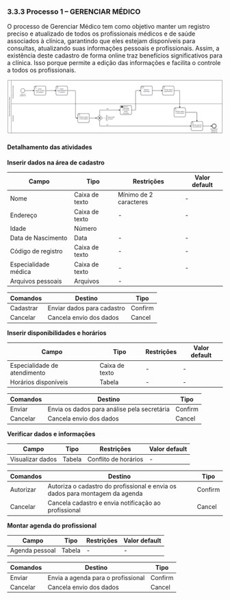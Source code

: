 ### 3.3.3 Processo 1 – GERENCIAR MÉDICO
O processo de Gerenciar Médico tem como objetivo manter um registro preciso e atualizado de todos os profissionais médicos e de saúde associados à clínica, garantindo que eles estejam disponíveis para consultas, atualizando suas informações pessoais e profissionais. Assim, a existência deste cadastro de forma online traz benefícios significativos para a clínica. Isso porque permite a edição das informações e facilita o controle a todos os profissionais.

![Modelo BPMN do PROCESSO 1](images/processo_1_gerenciar_medico.png "Modelo BPMN do Processo 1.")


#### Detalhamento das atividades

**Inserir dados na área de cadastro**

| **Campo**       | **Tipo**         | **Restrições** | **Valor default** |
| ---             | ---              | ---            | ---               |
| Nome | Caixa de texto  |      Mínimo de 2 caracteres        |           -        |
| Endereço | Caixa de texto  |    -            |        -           |
| Idade | Número  |                |                   |
| Data de Nascimento | Data |        -        |    -               |
| Código de registro | Caixa de texto |        -        |    -               |
| Especialidade médica | Caixa de texto |        -        |    -               |
| Arquivos pessoais | Arquivos |            -            |                   |

| **Comandos**         |  **Destino**                   | **Tipo** |
| ---                  | ---                            | ---               |
| Cadastrar |  Enviar dados para cadastro  | Confirm |
| Cancelar |  Cancela envio dos dados  | Cancel |



**Inserir disponibilidades e horários**

| **Campo**       | **Tipo**         | **Restrições** | **Valor default** |
| ---             | ---              | ---            | ---               |
| Especialidade de atendimento | Caixa de texto  |       -         |           -        |
| Horários disponíveis | Tabela |    -            |        -           |

| **Comandos**         |  **Destino**                   | **Tipo** |
| ---                  | ---                            | ---               |
| Enviar |  Envia os dados para análise pela secretária  | Confirm |
| Cancelar |  Cancela envio dos dados  | Cancel |



**Verificar dados e informações**

| **Campo**       | **Tipo**         | **Restrições** | **Valor default** |
| ---             | ---              | ---            | ---               |
| Visualizar dados | Tabela  |       Conflito de horários        |           -        |

| **Comandos**         |  **Destino**                   | **Tipo** |
| ---                  | ---                            | ---               |
| Autorizar |  Autoriza o cadastro do profissional e envia os dados para montagem da agenda | Confirm |
| Cancelar |  Cancela cadastro e envia notificação ao profissional  | Cancel |



**Montar agenda do profissional**

| **Campo**       | **Tipo**         | **Restrições** | **Valor default** |
| ---             | ---              | ---            | ---               |
| Agenda pessoal | Tabela  |       -         |           -        |

| **Comandos**         |  **Destino**                   | **Tipo** |
| ---                  | ---                            | ---               |
| Enviar |  Envia a agenda para o profissional  | Confirm |
| Cancelar |  Cancela envio dos dados  | Cancel |